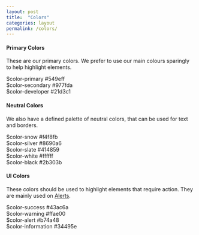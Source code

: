 ```yaml
---
layout: post
title:  "Colors"
categories: layout
permalink: /colors/
---
```


#### Primary Colors
These are our primary colors. We prefer to use our main colours sparingly to help highlight elements.

<div class="grid grid--collapse">
  <div class="grid__small-12 grid__medium-4 grid__columns">
    <div class="color-block cb-primary">
      <span>$color-primary</span>
      <span>#549eff</span>
    </div>
  </div>
  <div class="grid__small-12 grid__medium-4 grid__columns">
    <div class="color-block cb-secondary">
      <span>$color-secondary</span>
      <span>#977fda</span>
    </div>
  </div>
  <div class="grid__small-12 grid__medium-4 grid__columns">
    <div class="color-block cb-developer">
      <span>$color-developer</span>
      <span>#21d3c1</span>
    </div>
  </div>
</div>

<div class="space-breaker"></div>

#### Neutral Colors
We also have a defined palette of neutral colors, that can be used for text and borders.

<div class="grid grid--collapse">
  <div class="grid__small-12 grid__medium-4 grid__columns">
     <div class="color-block cb-snow">
      <span>$color-snow</span>
      <span>#f4f8fb</span>
    </div>
  </div>
  <div class="grid__small-12 grid__medium-4 grid__columns">
    <div class="color-block cb-silver">
      <span>$color-silver</span>
      <span> #8690a6</span>
    </div>
  </div>
  <div class="grid__small-12 grid__medium-4 grid__columns">
     <div class="color-block cb-slate">
      <span>$color-slate</span>
      <span>#414859</span>
    </div>
  </div>
</div>

<div class="grid grid--collapse">
  <div class="grid__small-12 grid__medium-6 grid__columns">
    <div class="color-block cb-white">
      <span>$color-white</span>
      <span>#ffffff</span>
    </div>
  </div>
  <div class="grid__small-12 grid__medium-6 grid__columns">
     <div class="color-block cb-black">
      <span>$color-black</span>
      <span>#2b303b</span>
    </div>
  </div>
</div>

<div class="space-breaker"></div>

#### UI Colors
These colors should be used to highlight elements that require action. They are mainly used on [Alerts](/alerts).

<div class="grid grid--collapse">
  <div class="grid__small-12 grid__medium-3 grid__columns">
    <div class="color-block cb-success">
      <span>$color-success</span>
      <span>#43ac6a</span>
    </div>
  </div>
  <div class="grid__small-12 grid__medium-3 grid__columns">
    <div class="color-block cb-warning">
      <span>$color-warning</span>
      <span>#ffae00</span>
    </div>
  </div>
  <div class="grid__small-12 grid__medium-3 grid__columns">
    <div class="color-block cb-alert">
      <span>$color-alert</span>
      <span>#b74a48</span>
    </div>
  </div>
  <div class="grid__small-12 grid__medium-3 grid__columns">
    <div class="color-block cb-information">
      <span>$color-information</span>
      <span>#34495e</span>
    </div>
  </div>
</div>